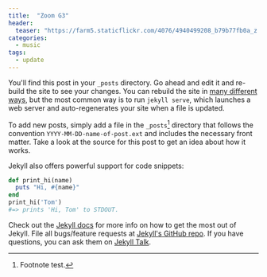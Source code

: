 ```yaml
---
title:  "Zoom G3"
header:
  teaser: "https://farm5.staticflickr.com/4076/4940499208_b79b77fb0a_z.jpg"
categories: 
  - music
tags:
  - update
---
```


You'll find this post in your `_posts` directory. Go ahead and edit it and re-build the site to see your changes. You can rebuild the site in [many different ways](https://jekyllrb.com/docs/usage/), but the most common way is to run `jekyll serve`, which launches a web server and auto-regenerates your site when a file is updated.

To add new posts, simply add a file in the `_posts`[^posts] directory that follows the convention `YYYY-MM-DD-name-of-post.ext` and includes the necessary front matter. Take a look at the source for this post to get an idea about how it works.

[^posts]: Footnote test.

Jekyll also offers powerful support for code snippets:

```ruby
def print_hi(name)
  puts "Hi, #{name}"
end
print_hi('Tom')
#=> prints 'Hi, Tom' to STDOUT.
```

Check out the [Jekyll docs][jekyll-docs] for more info on how to get the most out of Jekyll. File all bugs/feature requests at [Jekyll's GitHub repo][jekyll-gh]. If you have questions, you can ask them on [Jekyll Talk][jekyll-talk].

[jekyll-docs]: http://jekyllrb.com/docs/home
[jekyll-gh]:   https://github.com/jekyll/jekyll
[jekyll-talk]: https://talk.jekyllrb.com/